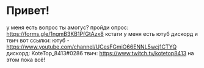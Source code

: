 # Привет!
у меня есть вопрос ты амогус?
пройди опрос: https://forms.gle/1ngmB3KB1PfGtAzx8
кстати у меня есть ютуб дискорд и твич
вот ссылки: ютуб - https://www.youtube.com/channel/UCesFGmiO66ENNL5wcj1CTYQ
дискорд: KoteTop_8413#0286
твич: https://www.twitch.tv/kotetop8413
на этом пока всё!
